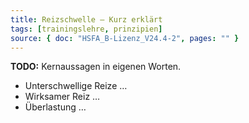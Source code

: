 ```yaml
---
title: Reizschwelle – Kurz erklärt
tags: [trainingslehre, prinzipien]
source: { doc: "HSFA_B-Lizenz_V24.4-2", pages: "" }
---
```

**TODO:** Kernaussagen in eigenen Worten.
- Unterschwellige Reize …
- Wirksamer Reiz …
- Überlastung …
